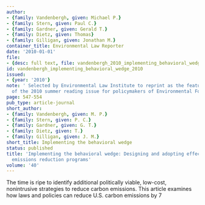 ```yaml
---
author:
- {family: Vandenbergh, given: Michael P.}
- {family: Stern, given: Paul C.}
- {family: Gardner, given: Gerald T.}
- {family: Dietz, given: Thomas}
- {family: Gilligan, given: Jonathan M.}
container_title: Environmental Law Reporter
date: '2010-01-01'
file:
- {desc: full text, file: vandenbergh_2010_implementing_behavioral_wedge.pdf}
id: vandenbergh_implementing_behavioral_wedge_2010
issued:
- {year: '2010'}
note: ' Selected by Environmental Law Institute to reprint as the featured cover story
  of the 2010 summer reading issue for policymakers of Environmental Forum.'
page: 547-554
pub_type: article-journal
short_author:
- {family: Vandenbergh, given: M. P.}
- {family: Stern, given: P. C.}
- {family: Gardner, given: G. T.}
- {family: Dietz, given: T.}
- {family: Gilligan, given: J. M.}
short_title: Implementing the behavioral wedge
status: published
title: 'Implementing the behavioral wedge: Designing and adopting effective carbon
  emissions reduction programs'
volume: '40'
---
```

The time is ripe to identify additional politically viable, low-cost, nonintrusive strategies to reduce carbon emissions. This article examines how laws and policies can reduce U.S. carbon emissions by 7
